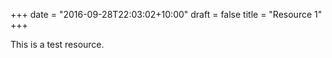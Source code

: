 +++
date = "2016-09-28T22:03:02+10:00"
draft = false
title = "Resource 1"
+++

This is a test resource.
